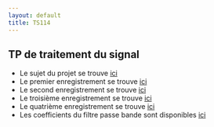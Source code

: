 ```yaml
---
layout: default
title: TS114
---
```



## TP de traitement du signal
<!--- Le sujet du TP se trouve [ici](/assets/cours/TS114/TS114-TP.pdf)-->
- Le sujet du projet se trouve [ici](/assets/cours/TS114/TS114-project.pdf)
- Le premier enregistrement se trouve [ici](/assets/cours/TS114/data/recording1.mat)
- Le second enregistrement se trouve [ici](/assets/cours/TS114/data/recording2.mat)
- Le troisième enregistrement se trouve [ici](/assets/cours/TS114/data/recording3.mat)
- Le quatrième enregistrement se trouve [ici](/assets/cours/TS114/data/recording4.mat)
- Les coefficients du filtre passe bande sont disponibles [ici](/assets/cours/TS114/jma_filter.mat)
<!--- Afin de vous aider dans la rédaction du rapport, nous vous fournissons un template latex [ici](/assets/cours/TS114/rapport_TS114_nom1_nom2.tex)-->
